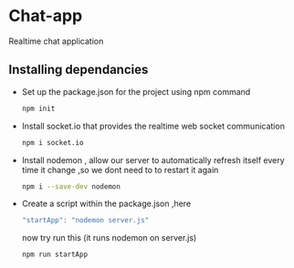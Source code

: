 # Chat-app
Realtime chat application

## Installing dependancies

* Set up the package.json for the project using npm command
    ``` bash
    npm init
    ```

* Install socket.io that provides the realtime web socket communication
    ``` bash
    npm i socket.io

* Install nodemon , allow our server to automatically refresh itself every time it change ,so we dont need to to restart it again
    ``` bash
    npm i --save-dev nodemon
    ```
* Create a script within the package.json ,here
    ``` javascript
    "startApp": "nodemon server.js"
    ```
    now try run this (it runs nodemon on server.js)
    ``` bash
    npm run startApp
    ```